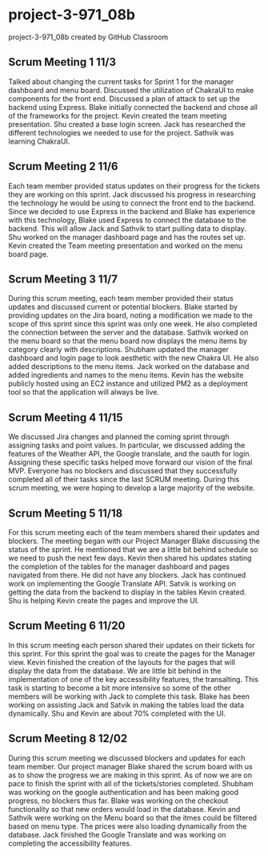 # project-3-971_08b
project-3-971_08b created by GitHub Classroom

## Scrum Meeting 1 11/3
Talked about changing the current tasks for Sprint 1 for the manager dashboard and menu board. Discussed the utilization of ChakraUI to make components for the front end. Discussed a plan of attack to set up the backend using Express. Blake initially connected the backend and chose all of the frameworks for the project. Kevin created the team meeting presentation. Shu created a base login screen. Jack has researched the different technologies we needed to use for the project. Sathvik was learning ChakraUI.

## Scrum Meeting 2 11/6
Each team member provided status updates on their progress for the tickets they are working on this sprint. Jack discussed his progress in researching the technology he would be using to connect the front end to the backend. Since we decided to use Express in the backend and Blake has experience with this technology, Blake used Express to connect the database to the backend. This will allow Jack and Sathvik to start pulling data to display. Shu worked on the manager dashboard page and has the routes set up. Kevin created the Team meeting presentation and worked on the menu board page.

## Scrum Meeting 3 11/7
During this scrum meeting, each team member provided their status updates and discussed current or potential blockers. Blake started by providing updates on the Jira board, noting a modification we made to the scope of this sprint since this sprint was only one week. He also completed the connection between the server and the database. Sathvik worked on the menu board so that the menu board now displays the menu items by category clearly with descriptions. Shubham updated the manager dashboard and login page to look aesthetic with the new Chakra UI. He also added descriptions to the menu items. Jack worked on the database and added ingredients and names to the menu items. Kevin has the website publicly hosted using an EC2 instance and utilized PM2 as a deployment tool so that the application will always be live.

## Scrum Meeting 4 11/15
We discussed Jira changes and planned the coming sprint through assigning tasks and point values. In particular, we discussed adding the features of the Weather API, the Google translate, and the oauth for login. Assigning these specific tasks helped move forward our vision of the final MVP. Everyone has no blockers and discussed that they successfully completed all of their tasks since the last SCRUM meeting. During this scrum meeting, we were hoping to develop a large majority of the website.

## Scrum Meeting 5 11/18
For this scrum meeting each of the team members shared their updates and blockers. The meeting began with our Project Manager Blake discussing the status of the sprint. He mentioned that we are a little bit behind schedule so we need to push the next few days. Kevin then shared his updates stating the completion of the tables for the manager dashboard and pages navigated from there. He did not have any blockers. Jack has continued work on implementing the Google Translate API. Satvik is working on getting the data from the backend to display in the tables Kevin created. Shu is helping Kevin create the pages and improve the UI.

## Scrum Meeting 6 11/20
In this scrum meeting each person shared their updates on their tickets for this sprint. For this sprint the goal was to create the pages for the Manager view. Kevin finished the creation of the layouts for the pages that will display the data from the database. We are little bit behind in the implementation of one of the key accessibility features, the transalting. This task is starting to become a bit more intensive so some of the other members will be working with Jack to complete this task. Blake has been working on assisting Jack and Satvik in making the tables load the data dynamically. Shu and Kevin are about 70% completed with the UI.

## Scrum Meeting 8 12/02
During this scrum meeting we discussed blockers and updates for each team member. Our project manager Blake shared the scrum board with us as to show the progress we are making in this sprint. As of now we are on pace to finish the sprint with all of the tickets/stories completed. Shubham was working on the google authentication and has been making good progress, no blockers thus far. Blake was working on the checkout functionality so that new orders would load in the database. Kevin and Sathvik were working on the Menu board so that the itmes could be filtered based on menu type. The prices were also loading dynamically from the database. Jack finished the Google Translate and was working on completing the accessibility features.